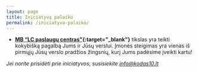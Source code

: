 ```yaml
---
layout: page
title: Iniciatyvą palaiko
permalink: /iniciatyva-palaiko/
---
```


* **[MB “LC paslaugų centras"](http://www.lcpc.lt/ "MB LC paslaugų centras"){:target="_blank"}** tikslas yra teikti kokybišką pagalbą Jums ir Jūsų verslui. Įmonės steigimas yra vienas iš pirmųjų Jūsų verslo pradžios žingsnių, kurį Jums padėsime įveikti kartu!


*Jei norite prisidėti prie iniciatyvos, susisiekite [info@kodas10.lt](mailto:info@kodas10.lt "info@kodas10.lt")*